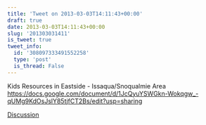 ```yaml
---
title: 'Tweet on 2013-03-03T14:11:43+00:00'
draft: true
date: 2013-03-03T14:11:43+00:00
slug: '201303031411'
is_tweet: true
tweet_info:
  id: '308097333491552258'
  type: 'post'
  is_thread: False
---
```




Kids Resources in Eastside - Issaqua/Snoqualmie Area <https://docs.google.com/document/d/1JcQyuYSWGkn-Wokqgw_-qUMg9KdOsJslY85tjfCT2Bs/edit?usp=sharing>

[Discussion](https://x.com/sytelus/status/308097333491552258)

